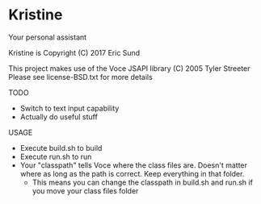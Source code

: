 # Kristine
Your personal assistant

Kristine is Copyright (C) 2017 Eric Sund

This project makes use of the Voce JSAPI library (C) 2005 Tyler Streeter
Please see license-BSD.txt for more details

TODO
- Switch to text input capability
- Actually do useful stuff

USAGE

- Execute build.sh to build
- Execute run.sh to run
- Your "classpath" tells Voce where the class files are.  Doesn't matter where
as long as the path is correct.  Keep everything in that folder.
  - This means you can change the classpath in build.sh and run.sh if you move
  your class files folder
